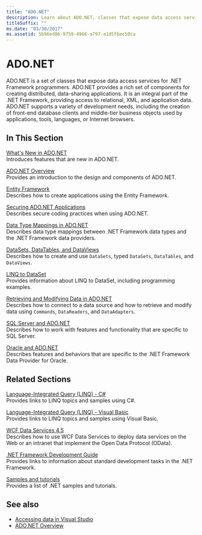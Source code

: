 ```yaml
---
title: "ADO.NET"
description: Learn about ADO.NET, classes that expose data access services for .NET Framework programmers for creating distributed, data-sharing applications.
titleSuffix: ""
ms.date: "03/30/2017"
ms.assetid: 5b96ed06-9759-4966-a797-a1d5f6ee50ca
---
```

# ADO.NET

ADO.NET is a set of classes that expose data access services for .NET Framework programmers. ADO.NET provides a rich set of components for creating distributed, data-sharing applications. It is an integral part of the .NET Framework, providing access to relational, XML, and application data. ADO.NET supports a variety of development needs, including the creation of front-end database clients and middle-tier business objects used by applications, tools, languages, or Internet browsers.  
  
## In This Section  

 [What's New in ADO.NET](whats-new.md)  
 Introduces features that are new in ADO.NET.  
  
 [ADO.NET Overview](ado-net-overview.md)  
 Provides an introduction to the design and components of ADO.NET.  
  
 [Entity Framework](/ef/ef6/index)  
 Describes how to create applications using the Entity Framework.  
  
 [Securing ADO.NET Applications](securing-ado-net-applications.md)  
 Describes secure coding practices when using ADO.NET.  
  
 [Data Type Mappings in ADO.NET](data-type-mappings-in-ado-net.md)  
 Describes data type mappings between .NET Framework data types and the .NET Framework data providers.  
  
 [DataSets, DataTables, and DataViews](./dataset-datatable-dataview/index.md)  
 Describes how to create and use `DataSets`, typed `DataSets`, `DataTables`, and `DataViews`.  
  
 [LINQ to DataSet](linq-to-dataset.md)  
 Provides information about LINQ to DataSet, including programming examples.  
  
 [Retrieving and Modifying Data in ADO.NET](retrieving-and-modifying-data.md)  
 Describes how to connect to a data source and how to retrieve and modify data using `Commands`, `DataReaders`, and `DataAdapters`.  
  
 [SQL Server and ADO.NET](./sql/index.md)  
 Describes how to work with features and functionality that are specific to SQL Server.  
  
 [Oracle and ADO.NET](oracle-and-adonet.md)  
 Describes features and behaviors that are specific to the .NET Framework Data Provider for Oracle.  
  
## Related Sections  

 [Language-Integrated Query (LINQ) - C#](../../../csharp/programming-guide/concepts/linq/index.md)  
 Provides links to LINQ topics and samples using C#.  
  
 [Language-Integrated Query (LINQ) - Visual Basic](../../../visual-basic/programming-guide/concepts/linq/index.md)  
 Provides links to LINQ topics and samples using Visual Basic.  
  
 [WCF Data Services 4.5](../wcf/index.md)  
 Describes how to use WCF Data Services to deploy data services on the Web or an intranet that implement the Open Data Protocol (OData).  
  
 [.NET Framework Development Guide](../../development-guide.md)  
 Provides links to information about standard development tasks in the .NET Framework.  
  
 [Samples and tutorials](../../../samples-and-tutorials/index.md)  
 Provides a list of .NET samples and tutorials.
  
## See also

- [Accessing data in Visual Studio](/visualstudio/data-tools/accessing-data-in-visual-studio)
- [ADO.NET Overview](ado-net-overview.md)
